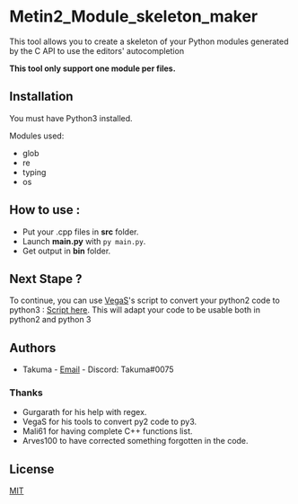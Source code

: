 # Metin2_Module_skeleton_maker

This tool allows you to create a skeleton of your Python modules generated by the C API to use the editors'
autocompletion

**This tool only support one module per files.**

## Installation

You must have Python3 installed.

Modules used:

* glob
* re
* typing
* os

## How to use :

* Put your .cpp files in **src** folder.
* Launch **main.py** with `py main.py`.
* Get output in **bin** folder.

## Next Stape ?
To continue, you can use [VegaS](https://github.com/Vegas007/)'s script to convert your python2 code to python3 : [Script here](https://github.com/Vegas007/Python-Code-Translator-2-to-3). 
This will adapt your code to be usable both in python2 and python 3

## Authors

* Takuma - [Email](mailto:work.takuma@gmail.com) - Discord: Takuma#0075

### Thanks

* Gurgarath for his help with regex.
* VegaS for his tools to convert py2 code to py3.
* Mali61 for having complete C++ functions list.
* Arves100 to have corrected something forgotten in the code.

## License

[MIT](LICENSE)
